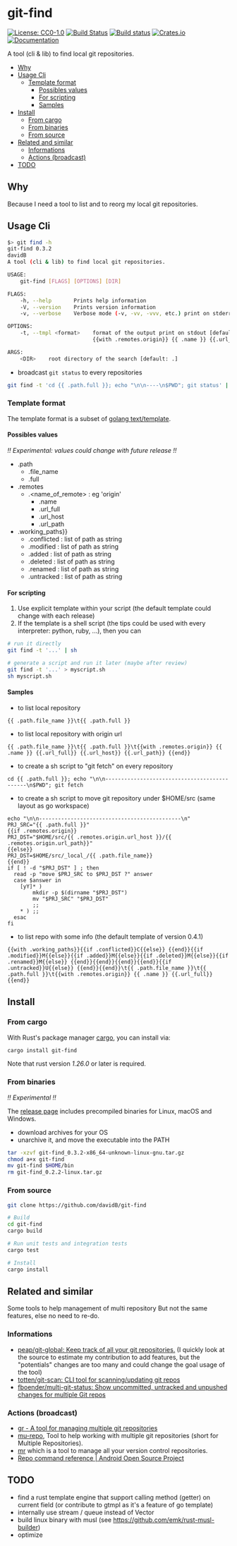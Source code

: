 # git-find

[![License: CC0-1.0](https://img.shields.io/badge/License-CC0%201.0-lightgrey.svg)](http://creativecommons.org/publicdomain/zero/1.0/)
[![Build Status](https://travis-ci.org/davidB/git-find.svg?branch=master)](https://travis-ci.org/davidB/git-find)
[![Build status](https://ci.appveyor.com/api/projects/status/03ok7d1x3h0i5kay?svg=true)](https://ci.appveyor.com/project/davidB/git-find)
[![Crates.io](https://img.shields.io/crates/v/git-find.svg)](https://crates.io/crates/git-find)
[![Documentation](https://docs.rs/git-find/badge.svg)](https://docs.rs/git-find/)

A tool (cli & lib) to find local git repositories.

<!-- vscode-markdown-toc -->
* [Why](#Why)
* [Usage Cli](#UsageCli)
	* [Template format](#Templateformat)
		* [Possibles values](#Possiblesvalues)
		* [For scripting](#Forscripting)
		* [Samples](#Samples)
* [Install](#Install)
	* [From cargo](#Fromcargo)
	* [From binaries](#Frombinaries)
	* [From source](#Fromsource)
* [Related and similar](#Relatedandsimilar)
	* [Informations](#Informations)
	* [Actions (broadcast)](#Actionsbroadcast)
* [TODO](#TODO)

<!-- vscode-markdown-toc-config
	numbering=false
	autoSave=true
	/vscode-markdown-toc-config -->
<!-- /vscode-markdown-toc -->

## <a name='Why'></a>Why

Because I need a tool to list and to reorg my local git repositories.

## <a name='UsageCli'></a>Usage Cli

```sh
$> git find -h
git-find 0.3.2
davidB
A tool (cli & lib) to find local git repositories.

USAGE:
    git-find [FLAGS] [OPTIONS] [DIR]

FLAGS:
    -h, --help       Prints help information
    -V, --version    Prints version information
    -v, --verbose    Verbose mode (-v, -vv, -vvv, etc.) print on stderr

OPTIONS:
    -t, --tmpl <format>    format of the output print on stdout [default: {{ .path.file_name }} {{ .path.full }}
                           {{with .remotes.origin}} {{ .name }} {{.url_full}} {{end}}]

ARGS:
    <DIR>    root directory of the search [default: .]
```

* broadcast `git status` to every repositories

```sh
git find -t 'cd {{ .path.full }}; echo "\n\n----\n$PWD"; git status' | sh
````

### <a name='Templateformat'></a>Template format

The template format is a subset of [golang text/template](https://golang.org/pkg/text/template/).

#### <a name='Possiblesvalues'></a>Possibles values

*!! Experimental: values could change with future release !!*

* .path
  * .file_name
  * .full
* .remotes
  * .<name_of_remote> : eg 'origin'
    * .name
    * .url_full
    * .url_host
    * .url_path
* .working_paths}}
  * .conflicted : list of path as string
  * .modified : list of path as string
  * .added : list of path as string
  * .deleted : list of path as string
  * .renamed : list of path as string
  * .untracked : list of path as string

#### <a name='Forscripting'></a>For scripting

1. Use explicit template within your script (the default template could change with each release)
1. If the template is a shell script (the tips could be used with every interpreter: python, ruby, ...), then you can
```sh
# run it directly
git find -t '...' | sh

# generate a script and run it later (maybe after review)
git find -t '...' > myscript.sh
sh myscript.sh

```


#### <a name='Samples'></a>Samples

* to list local repository

```tmpl
{{ .path.file_name }}\t{{ .path.full }}
```

* to list local repository with origin url

```tmpl
{{ .path.file_name }}\t{{ .path.full }}\t{{with .remotes.origin}} {{ .name }} {{.url_full}} {{.url_host}} {{.url_path}} {{end}}
````

* to create a sh script to "git fetch" on every repository

```tmpl
cd {{ .path.full }}; echo "\n\n---------------------------------------------\n$PWD"; git fetch
```

* to create a sh script to move git repository under $HOME/src (same layout as go workspace)

```tmpl
echo "\n\n---------------------------------------------\n"
PRJ_SRC="{{ .path.full }}"
{{if .remotes.origin}}
PRJ_DST="$HOME/src/{{ .remotes.origin.url_host }}/{{ .remotes.origin.url_path}}"
{{else}}
PRJ_DST=$HOME/src/_local_/{{ .path.file_name}}
{{end}}
if [ ! -d "$PRJ_DST" ] ; then
  read -p "move $PRJ_SRC to $PRJ_DST ?" answer
  case $answer in
    [yY]* )
        mkdir -p $(dirname "$PRJ_DST")
        mv "$PRJ_SRC" "$PRJ_DST"
        ;;
    * ) ;;
  esac
fi
```
* to list repo with some info (the default template of version 0.4.1)

```tmpl
{{with .working_paths}}{{if .conflicted}}C{{else}} {{end}}{{if .modified}}M{{else}}{{if .added}}M{{else}}{{if .deleted}}M{{else}}{{if .renamed}}M{{else}} {{end}}{{end}}{{end}}{{end}}{{if .untracked}}U{{else}} {{end}}{{end}}\t{{ .path.file_name }}\t{{ .path.full }}\t{{with .remotes.origin}} {{ .name }} {{.url_full}} {{end}}
```

## <a name='Install'></a>Install

### <a name='Fromcargo'></a>From cargo

With Rust's package manager [cargo](https://github.com/rust-lang/cargo), you can install via:

```sh
cargo install git-find
```

Note that rust version *1.26.0* or later is required.

### <a name='Frombinaries'></a>From binaries

*!! Experimental !!*

The [release page](https://github.com/davidb/git-find/releases) includes precompiled binaries for Linux, macOS and Windows.

* download archives for your OS
* unarchive it, and move the executable into the PATH

```sh
tar -xzvf git-find_0.3.2-x86_64-unknown-linux-gnu.tar.gz
chmod a+x git-find
mv git-find $HOME/bin
rm git-find_0.2.2-linux.tar.gz
```

### <a name='Fromsource'></a>From source

```sh
git clone https://github.com/davidB/git-find

# Build
cd git-find
cargo build

# Run unit tests and integration tests
cargo test

# Install
cargo install
```

## <a name='Relatedandsimilar'></a>Related and similar

Some tools to help management of multi repository
But not the same features, else no need to re-do.

### <a name='Informations'></a>Informations

* [peap/git-global: Keep track of all your git repositories.](https://github.com/peap/git-global) (I quickly look at the source to estimate my contribution to add features, but the "potentials" changes are too many and could change the goal usage of the tool)
* [totten/git-scan: CLI tool for scanning/updating git repos](https://github.com/totten/git-scan/)
* [fboender/multi-git-status: Show uncommitted, untracked and unpushed changes for multiple Git repos](https://github.com/fboender/multi-git-status)

### <a name='Actionsbroadcast'></a>Actions (broadcast)

* [gr - A tool for managing multiple git repositories](http://mixu.net/gr/)
* [mu-repo](http://fabioz.github.io/mu-repo/), Tool to help working with multiple git repositories (short for Multiple Repositories).
* [mr](http://myrepos.branchable.com/) which is a tool to manage all your version control repositories.
* [Repo command reference  |  Android Open Source Project](https://source.android.com/setup/develop/repo)

## <a name='TODO'></a>TODO

* find a rust template engine that support calling method (getter) on current field (or contribute to gtmpl as it's a feature of go template)
* internally use stream / queue instead of Vector
* build linux binary with musl (see https://github.com/emk/rust-musl-builder)
* optimize
